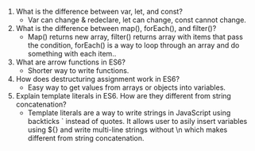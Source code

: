 1) What is the difference between var, let, and const?
   - Var can change & redeclare, let can change, const cannot change.
2) What is the difference between map(), forEach(), and filter()?
   - Map() returns new array, filter() returns array with items that pass the condition, forEach() is a way to loop through an array and do something with each item..
3) What are arrow functions in ES6?
   - Shorter way to write functions.
4) How does destructuring assignment work in ES6?
   - Easy way to get values from arrays or objects into variables.
5) Explain template literals in ES6. How are they different from string concatenation?
    - Template literals are a way to write strings in JavaScript using backticks ` instead of quotes. It allows user to asily insert variables using ${} and write multi-line strings without \n which makes different from string concatenation.
